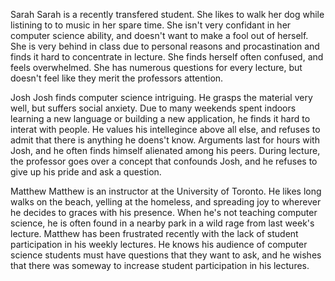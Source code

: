 

Sarah
Sarah is a recently transfered student. She likes to walk her dog while listining to to music in her spare time. She isn't very confidant in her computer science ability, and doesn't want to make a fool out of herself. She is very behind in class due to personal reasons and procastination and finds it hard to concentrate in lecture. She finds herself often confused, and feels overwhelmed. She has numerous questions for every lecture, but doesn't feel like they merit the professors attention.

Josh
Josh finds computer science intriguing. He grasps the material very well, but suffers social anxiety. Due to many weekends spent indoors learning a new language or building a new application, he finds it hard to interat with people. He values his intellegince above all else, and refuses to admit that there is anything he doens't know. Arguments last for hours with Josh, and he often finds himself alienated among his peers. During lecture, the professor goes over a concept that confounds Josh, and he refuses to give up his pride and ask a question.

Matthew
Matthew is an instructor at the University of Toronto. He likes long walks on the beach, yelling at the homeless, and spreading joy to wherever he decides to graces with his presence. When he's not teaching computer science, he is often found in a nearby park in a wild rage from last week's lecture. Matthew has been frustrated recently with the lack of student participation in his weekly lectures. He knows his audience of computer science students must have questions that they want to ask, and he wishes that there was someway to increase student participation in his lectures.